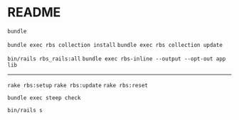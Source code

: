 # README

`bundle`

`bundle exec rbs collection install`
`bundle exec rbs collection update`

`bin/rails rbs_rails:all`
`bundle exec rbs-inline --output --opt-out app lib`

---

`rake rbs:setup`
`rake rbs:update`
`rake rbs:reset`

`bundle exec steep check`

`bin/rails s`

